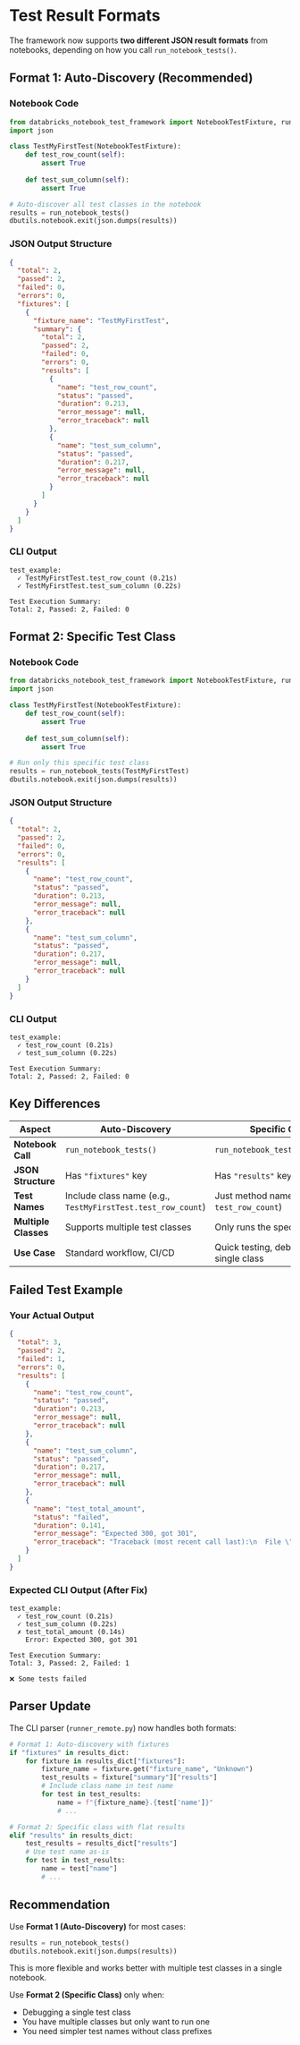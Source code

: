 # Test Result Formats

The framework now supports **two different JSON result formats** from notebooks, depending on how you call `run_notebook_tests()`.

## Format 1: Auto-Discovery (Recommended)

### Notebook Code
```python
from databricks_notebook_test_framework import NotebookTestFixture, run_notebook_tests
import json

class TestMyFirstTest(NotebookTestFixture):
    def test_row_count(self):
        assert True
    
    def test_sum_column(self):
        assert True

# Auto-discover all test classes in the notebook
results = run_notebook_tests()
dbutils.notebook.exit(json.dumps(results))
```

### JSON Output Structure
```json
{
  "total": 2,
  "passed": 2,
  "failed": 0,
  "errors": 0,
  "fixtures": [
    {
      "fixture_name": "TestMyFirstTest",
      "summary": {
        "total": 2,
        "passed": 2,
        "failed": 0,
        "errors": 0,
        "results": [
          {
            "name": "test_row_count",
            "status": "passed",
            "duration": 0.213,
            "error_message": null,
            "error_traceback": null
          },
          {
            "name": "test_sum_column",
            "status": "passed",
            "duration": 0.217,
            "error_message": null,
            "error_traceback": null
          }
        ]
      }
    }
  ]
}
```

### CLI Output
```
test_example:
  ✓ TestMyFirstTest.test_row_count (0.21s)
  ✓ TestMyFirstTest.test_sum_column (0.22s)

Test Execution Summary:
Total: 2, Passed: 2, Failed: 0
```

## Format 2: Specific Test Class

### Notebook Code
```python
from databricks_notebook_test_framework import NotebookTestFixture, run_notebook_tests
import json

class TestMyFirstTest(NotebookTestFixture):
    def test_row_count(self):
        assert True
    
    def test_sum_column(self):
        assert True

# Run only this specific test class
results = run_notebook_tests(TestMyFirstTest)
dbutils.notebook.exit(json.dumps(results))
```

### JSON Output Structure
```json
{
  "total": 2,
  "passed": 2,
  "failed": 0,
  "errors": 0,
  "results": [
    {
      "name": "test_row_count",
      "status": "passed",
      "duration": 0.213,
      "error_message": null,
      "error_traceback": null
    },
    {
      "name": "test_sum_column",
      "status": "passed",
      "duration": 0.217,
      "error_message": null,
      "error_traceback": null
    }
  ]
}
```

### CLI Output
```
test_example:
  ✓ test_row_count (0.21s)
  ✓ test_sum_column (0.22s)

Test Execution Summary:
Total: 2, Passed: 2, Failed: 0
```

## Key Differences

| Aspect | Auto-Discovery | Specific Class |
|--------|---------------|----------------|
| **Notebook Call** | `run_notebook_tests()` | `run_notebook_tests(TestClass)` |
| **JSON Structure** | Has `"fixtures"` key | Has `"results"` key at top level |
| **Test Names** | Include class name (e.g., `TestMyFirstTest.test_row_count`) | Just method name (e.g., `test_row_count`) |
| **Multiple Classes** | Supports multiple test classes | Only runs the specified class |
| **Use Case** | Standard workflow, CI/CD | Quick testing, debugging single class |

## Failed Test Example

### Your Actual Output
```json
{
  "total": 3,
  "passed": 2,
  "failed": 1,
  "errors": 0,
  "results": [
    {
      "name": "test_row_count",
      "status": "passed",
      "duration": 0.213,
      "error_message": null,
      "error_traceback": null
    },
    {
      "name": "test_sum_column",
      "status": "passed",
      "duration": 0.217,
      "error_message": null,
      "error_traceback": null
    },
    {
      "name": "test_total_amount",
      "status": "failed",
      "duration": 0.141,
      "error_message": "Expected 300, got 301",
      "error_traceback": "Traceback (most recent call last):\n  File \"/local_disk0/.ephemeral_nfs/envs/pythonEnv-34bd5766-3f20-41b8-ae3e-cd2cecebecc2/lib/python3.12/site-packages/databricks_notebook_test_framework/testing.py\", line 119, in _execute_test\n    test_method()\n  File \"/home/spark-34bd5766-3f20-41b8-ae3e-cd/.ipykernel/4442/command-8197133219891574-1925392434\", line 31, in test_total_amount\n    assert total == 300, f\"Expected 300, got {total}\"\n           ^^^^^^^^^^^^\nAssertionError: Expected 300, got 301\n"
    }
  ]
}
```

### Expected CLI Output (After Fix)
```
test_example:
  ✓ test_row_count (0.21s)
  ✓ test_sum_column (0.22s)
  ✗ test_total_amount (0.14s)
    Error: Expected 300, got 301

Test Execution Summary:
Total: 3, Passed: 2, Failed: 1

❌ Some tests failed
```

## Parser Update

The CLI parser (`runner_remote.py`) now handles both formats:

```python
# Format 1: Auto-discovery with fixtures
if "fixtures" in results_dict:
    for fixture in results_dict["fixtures"]:
        fixture_name = fixture.get("fixture_name", "Unknown")
        test_results = fixture["summary"]["results"]
        # Include class name in test name
        for test in test_results:
            name = f"{fixture_name}.{test['name']}"
            # ...

# Format 2: Specific class with flat results
elif "results" in results_dict:
    test_results = results_dict["results"]
    # Use test name as-is
    for test in test_results:
        name = test["name"]
        # ...
```

## Recommendation

Use **Format 1 (Auto-Discovery)** for most cases:
```python
results = run_notebook_tests()
dbutils.notebook.exit(json.dumps(results))
```

This is more flexible and works better with multiple test classes in a single notebook.

Use **Format 2 (Specific Class)** only when:
- Debugging a single test class
- You have multiple classes but only want to run one
- You need simpler test names without class prefixes

